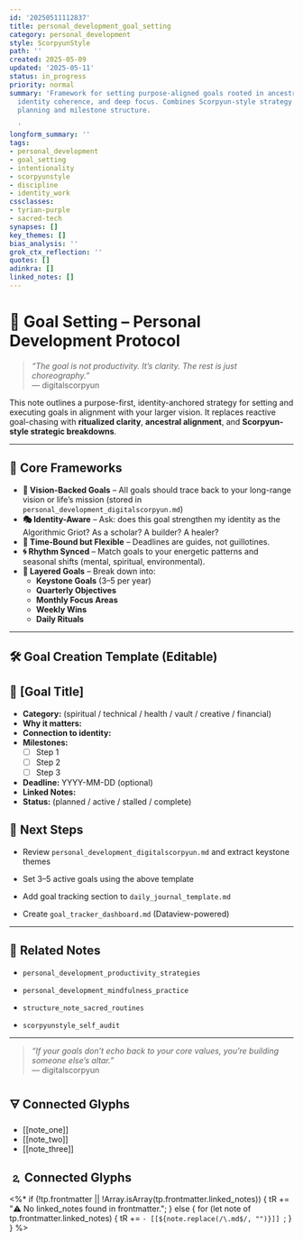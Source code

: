 ```yaml
---
id: '20250511112837'
title: personal_development_goal_setting
category: personal_development
style: ScorpyunStyle
path: ''
created: 2025-05-09
updated: '2025-05-11'
status: in_progress
priority: normal
summary: 'Framework for setting purpose-aligned goals rooted in ancestral clarity,
  identity coherence, and deep focus. Combines Scorpyun-style strategy with ritualized
  planning and milestone structure.

  '
longform_summary: ''
tags:
- personal_development
- goal_setting
- intentionality
- scorpyunstyle
- discipline
- identity_work
cssclasses:
- tyrian-purple
- sacred-tech
synapses: []
key_themes: []
bias_analysis: ''
grok_ctx_reflection: ''
quotes: []
adinkra: []
linked_notes: []
---
```



# 🎯 Goal Setting – Personal Development Protocol

> *“The goal is not productivity. It’s clarity. The rest is just choreography.”*  
> — digitalscorpyun

This note outlines a purpose-first, identity-anchored strategy for setting and executing goals in alignment with your larger vision. It replaces reactive goal-chasing with **ritualized clarity**, **ancestral alignment**, and **Scorpyun-style strategic breakdowns**.

---

## 🧱 Core Frameworks

- **🔭 Vision-Backed Goals** – All goals should trace back to your long-range vision or life’s mission (stored in `personal_development_digitalscorpyun.md`)
- **🎭 Identity-Aware** – Ask: does this goal strengthen my identity as the Algorithmic Griot? As a scholar? A builder? A healer?
- **📅 Time-Bound but Flexible** – Deadlines are guides, not guillotines.
- **🌀 Rhythm Synced** – Match goals to your energetic patterns and seasonal shifts (mental, spiritual, environmental).
- **📜 Layered Goals** – Break down into:  
  - **Keystone Goals** (3–5 per year)  
  - **Quarterly Objectives**  
  - **Monthly Focus Areas**  
  - **Weekly Wins**  
  - **Daily Rituals**

---

## 🛠️ Goal Creation Template (Editable)


## 🎯 [Goal Title]

- **Category:** (spiritual / technical / health / vault / creative / financial)
- **Why it matters:** 
- **Connection to identity:** 
- **Milestones:**
  - [ ] Step 1
  - [ ] Step 2
  - [ ] Step 3
- **Deadline:** YYYY-MM-DD (optional)
- **Linked Notes:** 
- **Status:** (planned / active / stalled / complete)


## 🧭 Next Steps

-  Review `personal_development_digitalscorpyun.md` and extract keystone themes
    
-  Set 3–5 active goals using the above template
    
-  Add goal tracking section to `daily_journal_template.md`
    
-  Create `goal_tracker_dashboard.md` (Dataview-powered)
    

---

## 🧬 Related Notes

- `personal_development_productivity_strategies`
    
- `personal_development_mindfulness_practice`
    
- `structure_note_sacred_routines`
    
- `scorpyunstyle_self_audit`
    

---

> _“If your goals don’t echo back to your core values, you’re building someone else’s altar.”_  
> — digitalscorpyun

## 🜃 Connected Glyphs
- [[note_one]]
- [[note_two]]
- [[note_three]]
## 🄃 Connected Glyphs

<%*
if (!tp.frontmatter || !Array.isArray(tp.frontmatter.linked_notes)) {
  tR += "⚠️ No linked_notes found in frontmatter.";
} else {
  for (let note of tp.frontmatter.linked_notes) {
    tR += `- [[${note.replace(/\.md$/, "")}]]
`;
  }
}
%>
